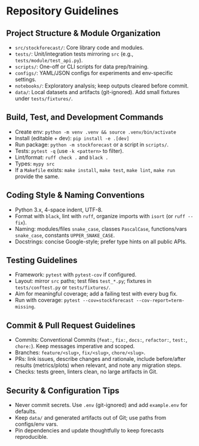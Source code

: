 # Repository Guidelines

## Project Structure & Module Organization
- `src/stockforecast/`: Core library code and modules.
- `tests/`: Unit/integration tests mirroring `src` (e.g., `tests/module/test_api.py`).
- `scripts/`: One-off or CLI scripts for data prep/training.
- `configs/`: YAML/JSON configs for experiments and env-specific settings.
- `notebooks/`: Exploratory analysis; keep outputs cleared before commit.
- `data/`: Local datasets and artifacts (git-ignored). Add small fixtures under `tests/fixtures/`.

## Build, Test, and Development Commands
- Create env: `python -m venv .venv && source .venv/bin/activate`
- Install (editable + dev): `pip install -e .[dev]`
- Run package: `python -m stockforecast` or a script in `scripts/`.
- Tests: `pytest -q` (use `-k <pattern>` to filter).
- Lint/format: `ruff check .` and `black .`
- Types: `mypy src`
- If a `Makefile` exists: `make install`, `make test`, `make lint`, `make run` provide the same.

## Coding Style & Naming Conventions
- Python 3.x, 4-space indent, UTF-8.
- Format with `black`, lint with `ruff`, organize imports with `isort` (or `ruff --fix`).
- Naming: modules/files `snake_case`, classes `PascalCase`, functions/vars `snake_case`, constants `UPPER_SNAKE_CASE`.
- Docstrings: concise Google-style; prefer type hints on all public APIs.

## Testing Guidelines
- Framework: `pytest` with `pytest-cov` if configured.
- Layout: mirror `src` paths; test files `test_*.py`; fixtures in `tests/conftest.py` or `tests/fixtures/`.
- Aim for meaningful coverage; add a failing test with every bug fix.
- Run with coverage: `pytest --cov=stockforecast --cov-report=term-missing`.

## Commit & Pull Request Guidelines
- Commits: Conventional Commits (`feat:`, `fix:`, `docs:`, `refactor:`, `test:`, `chore:`). Keep messages imperative and scoped.
- Branches: `feature/<slug>`, `fix/<slug>`, `chore/<slug>`.
- PRs: link issues, describe changes and rationale, include before/after results (metrics/plots) when relevant, and note any migration steps.
- Checks: tests green, linters clean, no large artifacts in Git.

## Security & Configuration Tips
- Never commit secrets. Use `.env` (git-ignored) and add `example.env` for defaults.
- Keep `data/` and generated artifacts out of Git; use paths from configs/env vars.
- Pin dependencies and update thoughtfully to keep forecasts reproducible.
